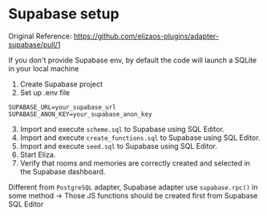 # Supabase setup

Original Reference: https://github.com/elizaos-plugins/adapter-supabase/pull/1

If you don't provide Supabase env, by default the code will launch a SQLite in your local machine

1. Create Supabase project
2. Set up .env file

```
SUPABASE_URL=your_supabase_url
SUPABASE_ANON_KEY=your_supabase_anon_key
```

3. Import and execute `scheme.sql` to Supabase using SQL Editor.
4. Import and execute `create_functions.sql` to Supabase using SQL Editor.
5. Import and execute `seed.sql` to Supabase using SQL Editor.
6. Start Eliza.
7. Verify that rooms and memories are correctly created and selected in the Supabase dashboard.

Different from `PostgreSQL` adapter, Supabase adapter use `supabase.rpc()` in some method -> Those JS functions should be created first from Supabase SQL Editor
